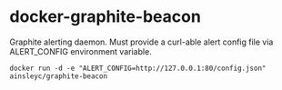 # docker-graphite-beacon

Graphite alerting daemon. Must provide a curl-able alert config file via ALERT_CONFIG environment variable.

```
docker run -d -e "ALERT_CONFIG=http://127.0.0.1:80/config.json" ainsleyc/graphite-beacon
```
